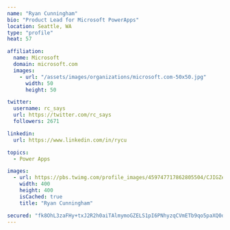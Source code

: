 ```yaml
---
name: "Ryan Cunningham"
bio: "Product Lead for Microsoft PowerApps"
location: Seattle, WA
type: "profile"
heat: 57

affiliation:
  name: Microsoft
  domain: microsoft.com
  images:
    - url: "/assets/images/organizations/microsoft.com-50x50.jpg"
      width: 50
      height: 50

twitter:
  username: rc_says
  url: https://twitter.com/rc_says
  followers: 2671

linkedin:
  url: https://www.linkedin.com/in/rycu

topics:
  - Power Apps

images:
  - url: https://pbs.twimg.com/profile_images/459747717862805504/CJIGZejd_400x400.png
    width: 400
    height: 400
    isCached: true
    title: "Ryan Cunningham"

secured: "fk8OhL3zaFHy+txJ2R2h0aiTAlmymoGZELS1pI6PNhyzqCVmETb9qo5paXQ0dGEcOLNfXNSlvBSsyx1CqrWmP7opa7t+REtUO3uLVnJstd4teEk5r7H75egbeWURQ/Z2GXWXpxj/GbSX5w6/GwWN0GIa1urPx0mATGR+H+f62ThJtwCuWwglWtPK6hFBz07klouhdE8xeQoUctJHZNqd2gK4Vv5DnJY1NATVMbf3eZCVTVkHS3EmZAVfmPs/Zlwigb4YZ/T8ZRt4AZGRlXl/SR5iv8CGFu7SMqMZX4ndQgd/Sg57mAMPkaT/BPxfAaFIeglruisFdBtzce18XyKb65XF9kKaZjgfAlKKPJBfRLdChkLNwm2zr/TdZou5jGkwZvjum810mKW70xlyL9rx5ZXLnwvroI2A0lOh+Xf00+k=;djTETw+/6nPnIOW/0BNpKw=="
---
```


